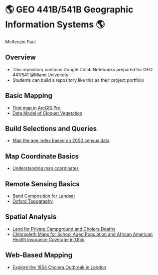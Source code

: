 # :earth_americas: GEO 441B/541B Geographic Information Systems :earth_americas:

McKenzie Paul

## Overview
- This repository contains Google Colab Notebooks prepared for GEO 441/541 @Miami University
- Students can build a repository like this as their project portfolio

## Basic Mapping

- [First map in ArcGIS Pro](https://github.com/mhpaul/gis-project-portfolio-geo441/blob/main/basic%20mapping/first-arc-gis-map.ipynb)
- [Data Model of Cloquet Vegetation](https://github.com/mhpaul/gis-project-portfolio-geo441/blob/main/basic%20mapping/cloquet-vegetation.ipynb)
  
## Build Selections and Queries
- [Map the age index based on 2000 census data](https://github.com/mhpaul/gis-project-portfolio-geo441/blob/main/basic%20mapping/age-index-mapping.ipynb)

## Map Coordinate Basics

- [Understanding map coordinates](https://github.com/mhpaul/gis-project-portfolio-geo441/blob/main/map-coordinates-basics/understanding-coordinates.ipynb)

## Remote Sensing Basics
- [Band Composition for Landsat](https://github.com/mhpaul/gis-project-portfolio-geo441/blob/main/remote-sensing-basics/understand_band_composite.ipynb)
- [Oxford Topography](https://github.com/mhpaul/gis-project-portfolio-geo441/blob/main/remote-sensing-basics/oxford-topography.ipynb)

## Spatial Analysis
- [Land for Private Campground and Cholera Deaths](https://github.com/mhpaul/gis-project-portfolio-geo441/blob/main/spatial_analysis/cholera-and-campground-maps.ipynb)
- [Chloropleth Maps for School Aged Population and African American Health Insurance Coverage in Ohio](https://github.com/mhpaul/gis-project-portfolio-geo441/blob/main/spatial_analysis/chloropleth-maps-using-census-tract-data.ipynb)

## Web-Based Mapping
- [Explore the 1854 Cholera Outbreak in London](https://miamioh.maps.arcgis.com/apps/instant/sidebar/index.html?appid=672a2fb7823a4488a82acc2a660afffe)
